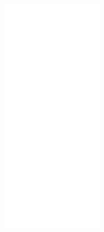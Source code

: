 
<iframe src="/static-res/html/game/gobang.html" frameborder="0" scrolling="no" id="external-frame" height="700px"></iframe>
